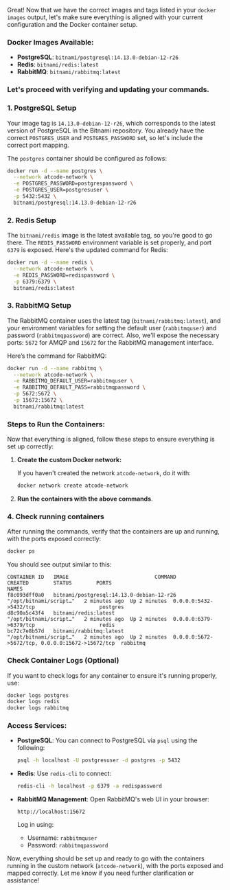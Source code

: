 Great! Now that we have the correct images and tags listed in your `docker images` output, let's make sure everything is aligned with your current configuration and the Docker container setup.

### Docker Images Available:
- **PostgreSQL**: `bitnami/postgresql:14.13.0-debian-12-r26`
- **Redis**: `bitnami/redis:latest`
- **RabbitMQ**: `bitnami/rabbitmq:latest`

### Let's proceed with verifying and updating your commands.

### 1. **PostgreSQL Setup**

Your image tag is `14.13.0-debian-12-r26`, which corresponds to the latest version of PostgreSQL in the Bitnami repository. You already have the correct `POSTGRES_USER` and `POSTGRES_PASSWORD` set, so let's include the correct port mapping.

The `postgres` container should be configured as follows:

```bash
docker run -d --name postgres \
  --network atcode-network \
  -e POSTGRES_PASSWORD=postgrespassword \
  -e POSTGRES_USER=postgresuser \
  -p 5432:5432 \
  bitnami/postgresql:14.13.0-debian-12-r26
```

### 2. **Redis Setup**

The `bitnami/redis` image is the latest available tag, so you're good to go there. The `REDIS_PASSWORD` environment variable is set properly, and port `6379` is exposed. Here's the updated command for Redis:

```bash
docker run -d --name redis \
  --network atcode-network \
  -e REDIS_PASSWORD=redispassword \
  -p 6379:6379 \
  bitnami/redis:latest
```

### 3. **RabbitMQ Setup**

The RabbitMQ container uses the latest tag (`bitnami/rabbitmq:latest`), and your environment variables for setting the default user (`rabbitmquser`) and password (`rabbitmqpassword`) are correct. Also, we'll expose the necessary ports: `5672` for AMQP and `15672` for the RabbitMQ management interface.

Here’s the command for RabbitMQ:

```bash
docker run -d --name rabbitmq \
  --network atcode-network \
  -e RABBITMQ_DEFAULT_USER=rabbitmquser \
  -e RABBITMQ_DEFAULT_PASS=rabbitmqpassword \
  -p 5672:5672 \
  -p 15672:15672 \
  bitnami/rabbitmq:latest
```

### **Steps to Run the Containers:**
Now that everything is aligned, follow these steps to ensure everything is set up correctly:

1. **Create the custom Docker network:**

   If you haven't created the network `atcode-network`, do it with:

   ```bash
   docker network create atcode-network
   ```

2. **Run the containers with the above commands**. 

### 4. **Check running containers**

After running the commands, verify that the containers are up and running, with the ports exposed correctly:

```bash
docker ps
```

You should see output similar to this:

```
CONTAINER ID   IMAGE                            COMMAND                  CREATED        STATUS        PORTS                                      NAMES
f8c093dff0a0   bitnami/postgresql:14.13.0-debian-12-r26   "/opt/bitnami/script…"   2 minutes ago  Up 2 minutes  0.0.0.0:5432->5432/tcp                     postgres
d8c90a5c43f4   bitnami/redis:latest              "/opt/bitnami/script…"   2 minutes ago  Up 2 minutes  0.0.0.0:6379->6379/tcp                     redis
bc72c7e8b57d   bitnami/rabbitmq:latest           "/opt/bitnami/script…"   2 minutes ago  Up 2 minutes  0.0.0.0:5672->5672/tcp, 0.0.0.0:15672->15672/tcp  rabbitmq
```

### **Check Container Logs** (Optional)

If you want to check logs for any container to ensure it's running properly, use:

```bash
docker logs postgres
docker logs redis
docker logs rabbitmq
```

### **Access Services**:

- **PostgreSQL**: You can connect to PostgreSQL via `psql` using the following:

  ```bash
  psql -h localhost -U postgresuser -d postgres -p 5432
  ```

- **Redis**: Use `redis-cli` to connect:

  ```bash
  redis-cli -h localhost -p 6379 -a redispassword
  ```

- **RabbitMQ Management**: Open RabbitMQ's web UI in your browser:

  ```
  http://localhost:15672
  ```

  Log in using:
  - Username: `rabbitmquser`
  - Password: `rabbitmqpassword`

Now, everything should be set up and ready to go with the containers running in the custom network (`atcode-network`), with the ports exposed and mapped correctly. Let me know if you need further clarification or assistance!